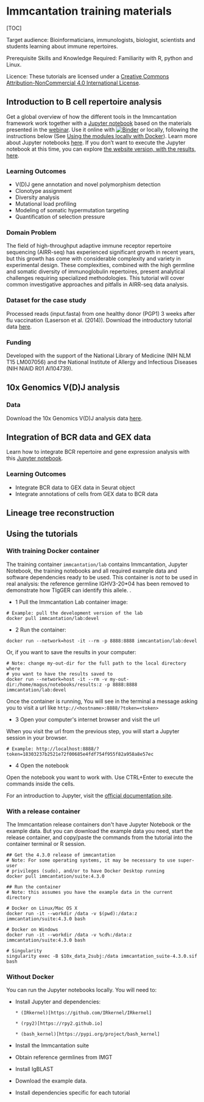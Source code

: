 # Immcantation training materials

[TOC]

Target audience: Bioinformaticians, immunologists, biologist, scientists and students learning about immune repertoires.

Prerequisite Skills and Knowledge Required: Familiarity with R, python and Linux.

Licence: These tutorials are licensed under a [Creative Commons Attribution-NonCommercial 4.0 International License](https://creativecommons.org/licenses/by-nc/4.0/).

## Introduction to B cell repertoire analysis

Get a global overview of how the different tools in the Immcantation framework work together with a [Jupyter notebook](intro-lab.ipynb?viewer=nbviewer) based on the materials presented in the [webinar](https://immcantation.eventbrite.com). Use it online with
[![Binder](https://mybinder.org/badge_logo.svg)](https://mybinder.org/v2/gh/immcantation/immcantation-lab/master) or locally, following the instructions below (See [Using the modules locally with Docker](#markdown-header-using-the-modules-locally-with-docker)). Learn more about Jupyter notebooks [here](https://jupyter-notebook-beginner-guide.readthedocs.io/en/latest/). If you don’t want to execute the Jupyter notebook at this time, you can explore [the website version, with the results, here](https://kleinstein.bitbucket.io/tutorials/intro-lab/index.html).

### Learning Outcomes

* V(D)J gene annotation and novel polymorphism detection
* Clonotype assignment
* Diversity analysis
* Mutational load profiling
* Modeling of somatic hypermutation targeting
* Quantification of selection pressure

### Domain Problem

The field of high-throughput adaptive immune receptor repertoire sequencing (AIRR-seq) has experienced significant growth in recent years, but this growth has come with considerable complexity and variety in experimental design. These complexities, combined with the high germline and somatic diversity of immunoglobulin repertoires, present analytical challenges requiring specialized methodologies. This tutorial will cover common investigative approaches and pitfalls in AIRR-seq data analysis.

### Dataset for the case study

Processed reads (input.fasta) from one healthy donor (PGP1) 3 weeks after flu vaccination (Laserson et al. (2014)). Download the introductory tutorial data [here](https://yale.box.com/shared/static/4bo611b70x8u92qvss1pypmcr9wmqil4).

### Funding

Developed with the support of the National Library of Medicine (NIH NLM T15 LM007056) and the National Institute of Allergy and Infectious Diseases (NIH NIAID R01 AI104739).

## 10x Genomics V(D)J analysis

### Data

Download the 10x Genomics V(D)J analysis data [here](http://clip.med.yale.edu/immcantation/examples/10x_data_2subj.zip).

## Integration of BCR data and GEX data

Learn how to integrate BCR repertoire and gene expression analysis with this [Jupyter notebook](BCR_Seurat_tutorial.ipynb?viewer=nbviewer).


### Learning Outcomes

* Integrate BCR data to GEX data in Seurat object
* Integrate annotations of cells from GEX data to BCR data

## Lineage tree reconstruction


## Using the tutorials

### With training Docker container

The training container `immcantation/lab`
contains Immcantation, Jupyter Notebook,
the training notebooks and all
required example data and software dependencies
ready to be used. This container is *not* to be
used in real analysis: the reference germline
IGHV3-20*04 has been removed to demonstrate how
TIgGER can identify this allele.
.

* 1 Pull the Immcantation Lab container image:

```
# Example: pull the development version of the lab
docker pull immcantation/lab:devel
```

* 2 Run the container:

```
docker run --network=host -it --rm -p 8888:8888 immcantation/lab:devel
```

Or, if you want to save the results in your computer:

```
# Note: change my-out-dir for the full path to the local directory where
# you want to have the results saved to
docker run --network=host -it --rm -v my-out-dir:/home/magus/notebooks/results:z -p 8888:8888 immcantation/lab:devel
```

Once the container is running, You will see in the terminal a message asking you to visit a url like `http://<hostname>:8888/?token=<token>`

* 3 Open your computer's internet browser and visit the url

When you visit the url from the previous step, you will start a Jupyter session in your browser.

```
# Example: http://localhost:8888/?token=18303237b2521e72f00685e4fdf754f955f82a958a8e57ec
```

* 4 Open the notebook

Open the notebook you want to work with. Use CTRL+Enter to execute the commands inside the cells.

For an introduction to Jupyter, visit the [official documentation site](https://jupyter-notebook.readthedocs.io/en/latest/).

### With a release container

The Immcantation release containers don't have Jupyter Notebook or the
example data. But you can download the example data you need, start the
release container, and copy/paste the commands from the tutorial into
the container terminal or R session.

```
## Get the 4.3.0 release of immcantation
# Note: For some operating systems, it may be necessary to use super-user
# privileges (sudo), and/or to have Docker Desktop running
docker pull immcantation/suite:4.3.0

## Run the container
# Note: this assumes you have the example data in the current directory

# Docker on Linux/Mac OS X
docker run -it --workdir /data -v $(pwd):/data:z immcantation/suite:4.3.0 bash

# Docker on Windows
docker run -it --workdir /data -v %cd%:/data:z immcantation/suite:4.3.0 bash

# Singularity
singularity exec -B $10x_data_2subj:/data immcantation_suite-4.3.0.sif bash
```

### Without Docker

You can run the Jupyter notebooks locally. You will need to:

* Install Jupyter and dependencies:

      * (IRkernel)[https://github.com/IRkernel/IRkernel]

      * (rpy2)[https://rpy2.github.io]

      * (bash_kernel)[https://pypi.org/project/bash_kernel]

* Install the Immcantation suite

* Obtain reference germlines from IMGT

* Install IgBLAST

* Download the example data.

* Install dependencies specific for each tutorial
